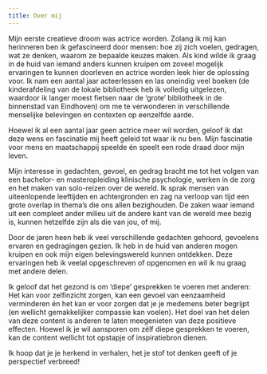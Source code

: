 ```yaml
---
title: Over mij
---
```

Mijn eerste creatieve droom was actrice worden. Zolang ik mij kan herinneren ben ik gefascineerd door mensen: hoe zij zich voelen, gedragen, wat ze denken, waarom ze bepaalde keuzes maken. Als kind wilde ik graag in de huid van iemand anders kunnen kruipen om zoveel mogelijk ervaringen te kunnen doorleven en actrice worden leek hier de oplossing voor. Ik nam een aantal jaar acteerlessen en las oneindig veel boeken (de kinderafdeling van de lokale bibliotheek heb ik volledig uitgelezen, waardoor ik langer moest fietsen naar de ‘grote’ bibliotheek in de binnenstad van Eindhoven) om me te verwonderen in verschillende menselijke belevingen en contexten op eenzelfde aarde. 

Hoewel ik al een aantal jaar geen actrice meer wil worden, geloof ik dat deze wens en fascinatie mij heeft geleid tot waar ik nu ben. Mijn fascinatie voor mens en maatschappij speelde én speelt een rode draad door mijn leven. 

Mijn interesse in gedachten, gevoel, en gedrag bracht me tot het volgen van een bachelor- en masteropleiding klinische psychologie, werken in de zorg en het maken van solo-reizen over de wereld. Ik sprak mensen van uiteenlopende leeftijden en achtergronden en zag na verloop van tijd een grote overlap in thema’s die ons allen bezighouden. De zaken waar iemand uit een compleet ander milieu uit de andere kant van de wereld mee bezig is, kunnen hetzelfde zijn als die van jou, of mij. 

Door de jaren heen heb ik veel verschillende gedachten gehoord, gevoelens ervaren en gedragingen gezien. Ik heb in de huid van anderen mogen kruipen en ook mijn eigen belevingswereld kunnen ontdekken. Deze ervaringen heb ik veelal opgeschreven of opgenomen en wil ik nu graag met andere delen. 

Ik geloof dat het gezond is om ‘diepe’ gesprekken te voeren met anderen: Het kan voor zelfinzicht zorgen, kan een gevoel van eenzaamheid verminderen én het kan er voor zorgen dat je je medemens beter begrijpt (en wellicht gemakkelijker compassie kan voelen). Het doel van het delen van deze content is anderen te laten meegenieten van deze positieve effecten. Hoewel ik je wil aansporen om zélf diepe gesprekken te voeren, kan de content wellicht tot opstapje of inspiratiebron dienen.  

Ik hoop dat je je herkend in verhalen, het je stof tot denken geeft of je perspectief verbreed! 